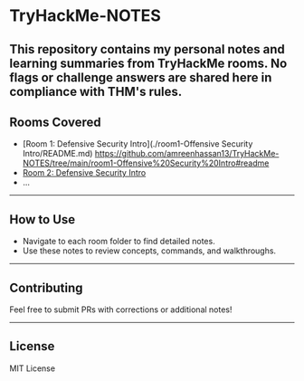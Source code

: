 # TryHackMe-NOTES
This repository contains my personal notes and learning summaries from TryHackMe rooms. No flags or challenge answers are shared here in compliance with THM's rules.
---
## Rooms Covered

- [Room 1: Defensive Security Intro](./room1-Offensive Security Intro/README.md) https://github.com/amreenhassan13/TryHackMe-NOTES/tree/main/room1-Offensive%20Security%20Intro#readme
- [Room 2: Defensive Security Intro](./room2-roomname/README.md)
- ...

---

## How to Use

- Navigate to each room folder to find detailed notes.
- Use these notes to review concepts, commands, and walkthroughs.

---

## Contributing

Feel free to submit PRs with corrections or additional notes!

---

## License

MIT License
